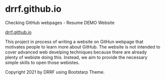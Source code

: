 # drrf.github.io
Checking GitHub webpages - Resume DEMO Website

[drrf.github.io](drrf.github.io)

This project in process of writing a website on GitHun webpage that motivates people to learn more about GitHub. The website is not intended to cover advanced web develping techniques because there are already plenty of webiste doing this. Instead, we aim to provide the necessary simple skills to open those webistes.

Copyright 2021 by DRRF using Bootstarp Theme.

